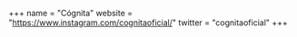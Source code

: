 +++
name = "Cógnita"
website = "https://www.instagram.com/cognitaoficial/"
twitter = "cognitaoficial"
+++